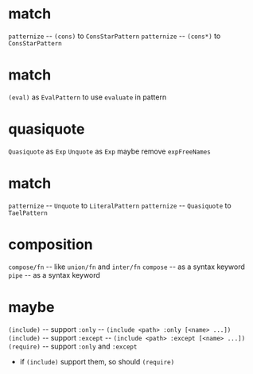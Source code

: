 # match

`patternize` -- `(cons)` to `ConsStarPattern`
`patternize` -- `(cons*)` to `ConsStarPattern`

# match

`(eval)` as `EvalPattern` to use `evaluate` in pattern

# quasiquote

`Quasiquote` as `Exp`
`Unquote` as `Exp`
maybe remove `expFreeNames`

# match

`patternize` -- `Unquote` to `LiteralPattern`
`patternize` -- `Quasiquote` to `TaelPattern`

# composition

`compose/fn` -- like `union/fn` and `inter/fn`
`compose` -- as a syntax keyword
`pipe` -- as a syntax keyword

# maybe

`(include)` -- support `:only` -- `(include <path> :only [<name> ...])`
`(include)` -- support `:except` -- `(include <path> :except [<name> ...])`
`(require)` -- support `:only` and `:except`
- if `(include)` support them, so should `(require)`
